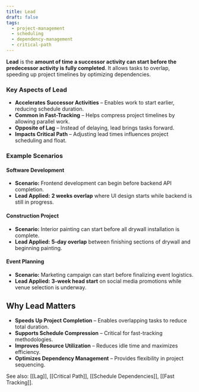 ```yaml
---
title: Lead
draft: false
tags:
  - project-management
  - scheduling
  - dependency-management
  - critical-path
---
```


**Lead** is the **amount of time a successor activity can start before the predecessor activity is fully completed**. It allows tasks to overlap, speeding up project timelines by optimizing dependencies.

### **Key Aspects of Lead**
- **Accelerates Successor Activities** – Enables work to start earlier, reducing schedule duration.
- **Common in Fast-Tracking** – Helps compress project timelines by allowing parallel work.
- **Opposite of Lag** – Instead of delaying, lead brings tasks forward.
- **Impacts Critical Path** – Adjusting lead times influences project scheduling and float.

### **Example Scenarios**

#### **Software Development**
- **Scenario:** Frontend development can begin before backend API completion.
- **Lead Applied:** **2 weeks overlap** where UI design starts while backend is still in progress.

#### **Construction Project**
- **Scenario:** Interior painting can start before all drywall installation is complete.
- **Lead Applied:** **5-day overlap** between finishing sections of drywall and beginning painting.

#### **Event Planning**
- **Scenario:** Marketing campaign can start before finalizing event logistics.
- **Lead Applied:** **3-week head start** on social media promotions while venue selection is underway.

## **Why Lead Matters**
- **Speeds Up Project Completion** – Enables overlapping tasks to reduce total duration.
- **Supports Schedule Compression** – Critical for fast-tracking methodologies.
- **Improves Resource Utilization** – Reduces idle time and maximizes efficiency.
- **Optimizes Dependency Management** – Provides flexibility in project sequencing.

See also: [[Lag]], [[Critical Path]], [[Schedule Dependencies]], [[Fast Tracking]].

